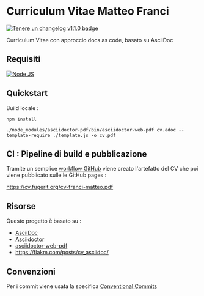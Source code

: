 # Curriculum Vitae Matteo Franci

[![Tenere un changelog v1.1.0 badge](https://img.shields.io/badge/changelog-Tenere%20un%20Changelog%20v1.1.0-%23E05735)](CHANGELOG.md)

Curriculum Vitae con approccio docs as code, basato su AsciiDoc

## Requisiti

[![Node JS](https://img.shields.io/badge/Node%20JS-20+-1AC736?style=for-the-badge&logo=node.js&logoColor=white)](https://universe.fugerit.org/src/docs/versions/node.html)

## Quickstart

Build locale : 

```shell
npm install
```

```shell
./node_modules/asciidoctor-pdf/bin/asciidoctor-web-pdf cv.adoc --template-require ./template.js -o cv.pdf
```

## CI : Pipeline di build e pubblicazione

Tramite un semplice [workflow GitHub](.github/workflows/gh_pages.yml) viene creato l'artefatto del CV che poi viene pubblicato sulle le GitHub pages : 

<https://cv.fugerit.org/cv-franci-matteo.pdf>

## Risorse

Questo progetto è basato su  :

* [AsciiDoc](https://asciidoc.org/)
* [Asciidoctor](https://asciidoctor.org/)
* [asciidoctor-web-pdf](https://github.com/ggrossetie/asciidoctor-web-pdf)
* <https://flakm.com/posts/cv_asciidoc/>

## Convenzioni

Per i commit viene usata la specifica [Conventional Commits](https://www.conventionalcommits.org/)